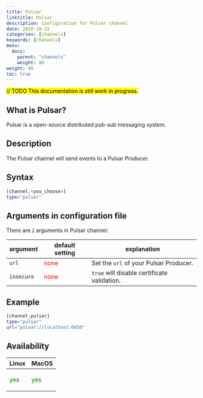```yaml
---
title: Pulsar
linktitle: Pulsar
description: Configuration for Pulsar channel
date: 2018-10-31
categories: [channels]
keywords: [channels]
menu:
  docs:
    parent: "channels"
    weight: 80
weight: 80
toc: true
---
```

<mark>// TODO This documentation is still work in progress.</mark>

## What is Pulsar?

Pulsar is a open-source distributed pub-sub messaging system.

## Description

The Pulsar channel will send events to a Pulsar Producer.

## Syntax

```bash
[channel.<you_choose>]
type="pulsar"
```

## Arguments in configuration file

There are `2` arguments in Pulsar channel:

 argument  | default setting | explanation
  ---  | --- | ---
`url` |  <span style="color:red">none</span> | Set the `url` of your Pulsar Producer.
`insecure` | <span style="color:red">none</span> | `true` will disable certificate validation.

## Example

```bash
[channel.pulsar]
type="pulsar"
url="pulsar://localhost:6650"
```

## Availability

 Linux   | MacOS
  ---  | ---
  <p style="color:green">yes</p>  | <p style="color:green">yes</p>
